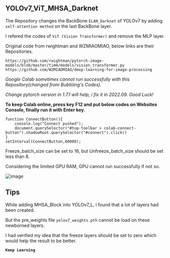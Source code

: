 ## YOLOv7_ViT_MHSA_Darknet

The Repository changes the BackBone `ELAN_Darknet` of YOLOv7 by adding `self-attention method` on the last BackBone layer.

I refered the codes of `ViT (Vision Transformer)` and remove the MLP layer.

Original code from rwightman and WZMIAOMIAO, below links are their Repositories.

```
https://github.com/rwightman/pytorch-image-models/blob/master/timm/models/vision_transformer.py
https://github.com/WZMIAOMIAO/deep-learning-for-image-processing
```

*Google Colab sometimes cannot run successfully with this Repository(changed from Bubliiiing's Codes).*

*Change pytorch version in 1.7.1 will help, i fix it in 2022.09. Good Luck!*

**To keep Colab online, press key F12 and put below codes on Websites Console, finally run it with Enter key.**

```
function ConnectButton(){
	console.log("Connect pushed");
	document.querySelector("#top-toolbar > colab-connect-button").shadowRoot.querySelector("#connect").click()
}
setInterval(ConnectButton,60000);
```
Freeze_batch_size can be set to 16, but Unfreeze_batch_size should be set less than 8.

Considering the limited GPU RAM, GPU cannot run successfully if not so.

![image](https://user-images.githubusercontent.com/86788385/209096783-08b8dc68-07f9-48fe-ac42-dd838bc6e436.png)

## Tips

While adding MHSA_Block into YOLOv7_L, i found that a lot of layers had been created.

But the pre_weights file `yolov7_weights.pth` cannot be load on these newborned layers.

I had verified my idea that the freeze layers should be set to zero which would help the result to be better.

**`Keep Learning`**

